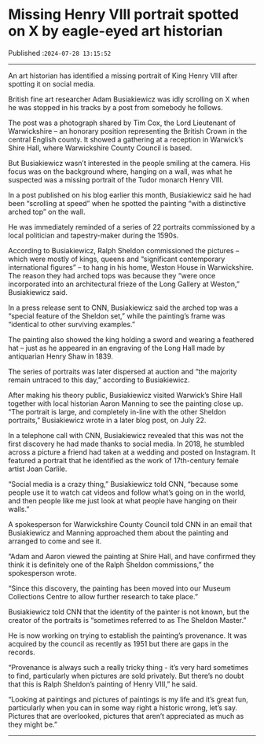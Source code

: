 # Missing Henry VIII portrait spotted on X by eagle-eyed art historian

Published :`2024-07-28 13:15:52`

---

An art historian has identified a missing portrait of King Henry VIII after spotting it on social media.

British fine art researcher Adam Busiakiewicz was idly scrolling on X when he was stopped in his tracks by a post from somebody he follows.

The post was a photograph shared by Tim Cox, the Lord Lieutenant of Warwickshire – an honorary position representing the British Crown in the central English county. It showed a gathering at a reception in Warwick’s Shire Hall, where Warwickshire County Council is based.

But Busiakiewicz wasn’t interested in the people smiling at the camera. His focus was on the background where, hanging on a wall, was what he suspected was a missing portrait of the Tudor monarch Henry VIII.

In a post published on his blog earlier this month, Busiakiewicz said he had been “scrolling at speed” when he spotted the painting “with a distinctive arched top” on the wall.

He was immediately reminded of a series of 22 portraits commissioned by a local politician and tapestry-maker during the 1590s.

According to Busiakiewicz, Ralph Sheldon commissioned the pictures – which were mostly of kings, queens and “significant contemporary international figures” – to hang in his home, Weston House in Warwickshire. The reason they had arched tops was because they “were once incorporated into an architectural frieze of the Long Gallery at Weston,” Busiakiewicz said.

In a press release sent to CNN, Busiakiewicz said the arched top was a “special feature of the Sheldon set,” while the painting’s frame was “identical to other surviving examples.”

The painting also showed the king holding a sword and wearing a feathered hat – just as he appeared in an engraving of the Long Hall made by antiquarian Henry Shaw in 1839.

The series of portraits was later dispersed at auction and “the majority remain untraced to this day,” according to Busiakiewicz.

After making his theory public, Busiakiewicz visited Warwick’s Shire Hall together with local historian Aaron Manning to see the painting close up. “The portrait is large, and completely in-line with the other Sheldon portraits,” Busiakiewicz wrote in a later blog post, on July 22.

In a telephone call with CNN, Busiakiewicz revealed that this was not the first discovery he had made thanks to social media. In 2018, he stumbled across a picture a friend had taken at a wedding and posted on Instagram. It featured a portrait that he identified as the work of 17th-century female artist Joan Carlile.

“Social media is a crazy thing,” Busiakiewicz told CNN, “because some people use it to watch cat videos and follow what’s going on in the world, and then people like me just look at what people have hanging on their walls.”

A spokesperson for Warwickshire County Council told CNN in an email that Busiakiewicz and Manning approached them about the painting and arranged to come and see it.

“Adam and Aaron viewed the painting at Shire Hall, and have confirmed they think it is definitely one of the Ralph Sheldon commissions,” the spokesperson wrote.

“Since this discovery, the painting has been moved into our Museum Collections Centre to allow further research to take place.”

Busiakiewicz told CNN that the identity of the painter is not known, but the creator of the portraits is “sometimes referred to as The Sheldon Master.”

He is now working on trying to establish the painting’s provenance. It was acquired by the council as recently as 1951 but there are gaps in the records.

“Provenance is always such a really tricky thing - it’s very hard sometimes to find, particularly when pictures are sold privately. But there’s no doubt that this is Ralph Sheldon’s painting of Henry VIII,” he said.

“Looking at paintings and pictures of paintings is my life and it’s great fun, particularly when you can in some way right a historic wrong, let’s say. Pictures that are overlooked, pictures that aren’t appreciated as much as they might be.”

---

